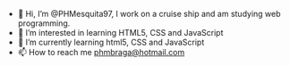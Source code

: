 - 👋 Hi, I’m @PHMesquita97, I work on a cruise ship and am studying web programming.
- 👀 I’m interested in learning HTML5, CSS and JavaScript
- 🌱 I’m currently learning html5, CSS and JavaScript
- 📫 How to reach me phmbraga@hotmail.com

<!---
PHMesquita97/PHMesquita97 is a ✨ special ✨ repository because its `README.md` (this file) appears on your GitHub profile.
You can click the Preview link to take a look at your changes.
--->
